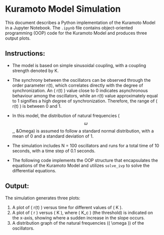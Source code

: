 # Kuramoto Model Simulation

This document describes a Python implementation of the Kuramoto Model in a Jupyter Notebook. The `.ipynb` file contains object-oriented programming (OOP) code for the Kuramoto Model and produces three output plots.

## Instructions:

- The model is based on simple sinusoidal coupling, with a coupling strength denoted by K.

- The synchrony between the oscillators can be observed through the order parameter r(t), which correlates directly with the degree of synchronization. An \( r(t) \) value close to 0 indicates asynchronous behaviour among the oscillators, while an r(t) value approximately equal to 1 signifies a high degree of synchronization. Therefore, the range of \( r(t) \) is between 0 and 1.

- In this model, the distribution of natural frequencies ($$\omega$$  ,, &Omega) is assumed to follow a standard normal distribution, with a mean of 0 and a standard deviation of 1.

- The simulation includes N = 100 oscillators and runs for a total time of 10 seconds, with a time step of 0.1 seconds.

- The following code implements the OOP structure that encapsulates the equations of the Kuramoto Model and utilizes `solve_ivp` to solve the differential equations.

## Output:

The simulation generates three plots:
1. A plot of \( r(t) \) versus time for different values of \( K \).
2. A plot of \( r \) versus \( K \), where \( K_c \) (the threshold) is indicated on the x-axis, showing where a sudden increase in the slope occurs.
3. A distribution graph of the natural frequencies (\( \omega \)) of the oscillators.
